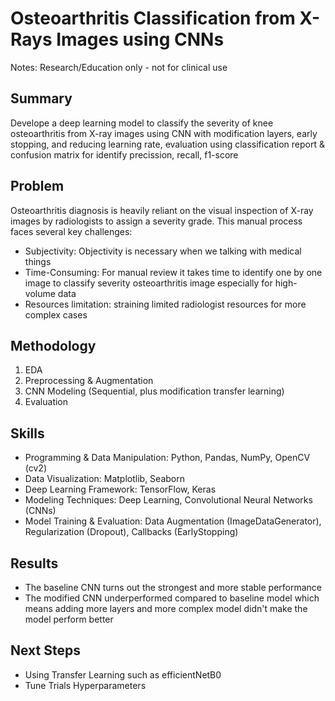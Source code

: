# Osteoarthritis Classification from X-Rays Images using CNNs 
Notes: Research/Education only - not for clinical use

## Summary
Develope a deep learning model to classify the severity of knee osteoarthritis from X-ray images using CNN with modification layers, early stopping, and reducing learning rate, evaluation using classification report & confusion matrix for identify precission, recall, f1-score

## Problem
Osteoarthritis diagnosis is heavily reliant on the visual inspection of X-ray images by radiologists to assign a severity grade. This manual process faces several key challenges:
- Subjectivity: Objectivity is necessary when we talking with medical things
- Time-Consuming: For manual review it takes time to identify one by one image to classify severity osteoarthritis image especially for high-volume data
- Resources limitation: straining limited radiologist resources for more complex cases

## Methodology
1. EDA
2. Preprocessing & Augmentation
3. CNN Modeling (Sequential, plus modification transfer learning)
4. Evaluation

## Skills
- Programming & Data Manipulation: Python, Pandas, NumPy, OpenCV (cv2)
- Data Visualization: Matplotlib, Seaborn
- Deep Learning Framework: TensorFlow, Keras
- Modeling Techniques: Deep Learning, Convolutional Neural Networks (CNNs)
- Model Training & Evaluation: Data Augmentation (ImageDataGenerator), Regularization (Dropout), Callbacks (EarlyStopping)

## Results
- The baseline CNN turns out the strongest and more stable performance
- The modified CNN underperformed compared to baseline model which means adding more layers and more complex model didn't make the model perform better

## Next Steps
- Using Transfer Learning such as efficientNetB0
- Tune Trials Hyperparameters
